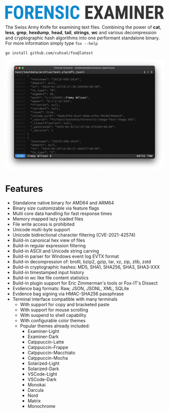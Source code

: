 ![](assets/logo.png "Forensic Examiner")

The Swiss Army Knife for examining text files. Combining the power of **cat**, **less**, **grep**, **hexdump**, **head**, **tail**, **strings**, **wc** and various decompression and cryptographic hash algorithms into one performant standalone binary. For more information simply type `fox --help`

```console
go install github.com/cuhsat/fox@latest
```

![](assets/demo.png "Demo")

# Features
* Standalone native binary for AMD64 and ARM64
* Binary size customizable via feature flags
* Multi core data handling for fast response times
* Memory mapped lazy loaded files
* File write access is prohibited
* Unicode multi-byte support
* Unicode bidirectional character filtering (CVE-2021-42574)
* Build-in canonical hex view of files
* Build-in regular expression filtering
* Build-in ASCII and Unicode string carving
* Build-in parser for Windows event log EVTX format
* Build-in decompression of: brotli, bzip2, gzip, tar, xz, zip, zlib, zstd
* Build-in cryptographic hashes: MD5, SHA1, SHA256, SHA3, SHA3-XXX
* Build-in timestamped input history
* Build-in wc like file content statistics
* Build-in plugin support for Eric Zimmerman's tools or Fox-IT's Dissect
* Evidence bag formats: Raw, JSON, JSONL, XML, SQLite
* Evidence bag signing via HMAC-SHA256 passphrase
* Terminal interface compatible with many terminals
  * With support for copy and bracketed paste
  * With support for mouse scrolling
  * With suspend to shell capability
  * With configurable color themes
  * Popular themes already included:
    * Examiner-Light
    * Examiner-Dark
    * Catppuccin-Latte
    * Catppuccin-Frappe
    * Catppuccin-Macchiato
    * Catppuccin-Mocha
    * Solarized-Light
    * Solarized-Dark
    * VSCode-Light
    * VSCode-Dark
    * Monokai
    * Darcula
    * Nord
    * Matrix
    * Monochrome
